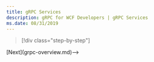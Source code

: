 ```yaml
---
title: gRPC Services
description: gRPC for WCF Developers | gRPC Services
ms.date: 08/31/2019
---
```


>[!div class="step-by-step"]
<!-->[Next](grpc-overview.md)-->
